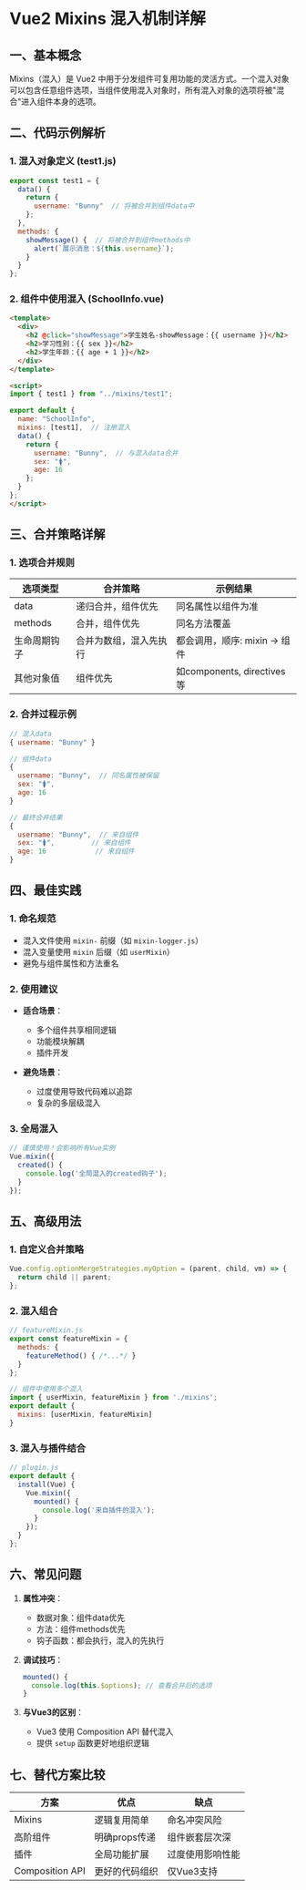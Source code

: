 # Vue2 Mixins 混入机制详解

## 一、基本概念

Mixins（混入）是 Vue2 中用于分发组件可复用功能的灵活方式。一个混入对象可以包含任意组件选项，当组件使用混入对象时，所有混入对象的选项将被"混合"进入组件本身的选项。

## 二、代码示例解析

### 1. 混入对象定义 (test1.js)
```javascript
export const test1 = {
  data() {
    return {
      username: "Bunny"  // 将被合并到组件data中
    };
  },
  methods: {
    showMessage() {  // 将被合并到组件methods中
      alert(`展示消息：${this.username}`);
    }
  }
};
```

### 2. 组件中使用混入 (SchoolInfo.vue)
```html
<template>
  <div>
    <h2 @click="showMessage">学生姓名-showMessage：{{ username }}</h2>
    <h2>学习性别：{{ sex }}</h2>
    <h2>学生年龄：{{ age + 1 }}</h2>
  </div>
</template>

<script>
import { test1 } from "../mixins/test1";

export default {
  name: "SchoolInfo",
  mixins: [test1],  // 注册混入
  data() {
    return {
      username: "Bunny",  // 与混入data合并
      sex: "🚺",
      age: 16
    };
  }
};
</script>
```

## 三、合并策略详解

### 1. 选项合并规则
| 选项类型     | 合并策略               | 示例结果                     |
| ------------ | ---------------------- | ---------------------------- |
| data         | 递归合并，组件优先     | 同名属性以组件为准           |
| methods      | 合并，组件优先         | 同名方法覆盖                 |
| 生命周期钩子 | 合并为数组，混入先执行 | 都会调用，顺序: mixin → 组件 |
| 其他对象值   | 组件优先               | 如components, directives等   |

### 2. 合并过程示例
```javascript
// 混入data
{ username: "Bunny" }

// 组件data
{ 
  username: "Bunny",  // 同名属性被保留
  sex: "🚺",
  age: 16 
}

// 最终合并结果
{
  username: "Bunny",  // 来自组件
  sex: "🚺",         // 来自组件
  age: 16            // 来自组件
}
```

## 四、最佳实践

### 1. 命名规范
- 混入文件使用 `mixin-` 前缀（如 `mixin-logger.js`）
- 混入变量使用 `mixin` 后缀（如 `userMixin`）
- 避免与组件属性和方法重名

### 2. 使用建议
- **适合场景**：
  - 多个组件共享相同逻辑
  - 功能模块解耦
  - 插件开发
  
- **避免场景**：
  - 过度使用导致代码难以追踪
  - 复杂的多层级混入

### 3. 全局混入
```javascript
// 谨慎使用！会影响所有Vue实例
Vue.mixin({
  created() {
    console.log('全局混入的created钩子');
  }
});
```

## 五、高级用法

### 1. 自定义合并策略
```javascript
Vue.config.optionMergeStrategies.myOption = (parent, child, vm) => {
  return child || parent;
};
```

### 2. 混入组合
```javascript
// featureMixin.js
export const featureMixin = {
  methods: {
    featureMethod() { /*...*/ }
  }
};

// 组件中使用多个混入
import { userMixin, featureMixin } from './mixins';
export default {
  mixins: [userMixin, featureMixin]
}
```

### 3. 混入与插件结合
```javascript
// plugin.js
export default {
  install(Vue) {
    Vue.mixin({
      mounted() {
        console.log('来自插件的混入');
      }
    });
  }
};
```

## 六、常见问题

1. **属性冲突**：
   - 数据对象：组件data优先
   - 方法：组件methods优先
   - 钩子函数：都会执行，混入的先执行

2. **调试技巧**：
   ```javascript
   mounted() {
     console.log(this.$options); // 查看合并后的选项
   }
   ```

3. **与Vue3的区别**：
   - Vue3 使用 Composition API 替代混入
   - 提供 `setup` 函数更好地组织逻辑

## 七、替代方案比较

| 方案            | 优点           | 缺点             |
| --------------- | -------------- | ---------------- |
| Mixins          | 逻辑复用简单   | 命名冲突风险     |
| 高阶组件        | 明确props传递  | 组件嵌套层次深   |
| 插件            | 全局功能扩展   | 过度使用影响性能 |
| Composition API | 更好的代码组织 | 仅Vue3支持       |

